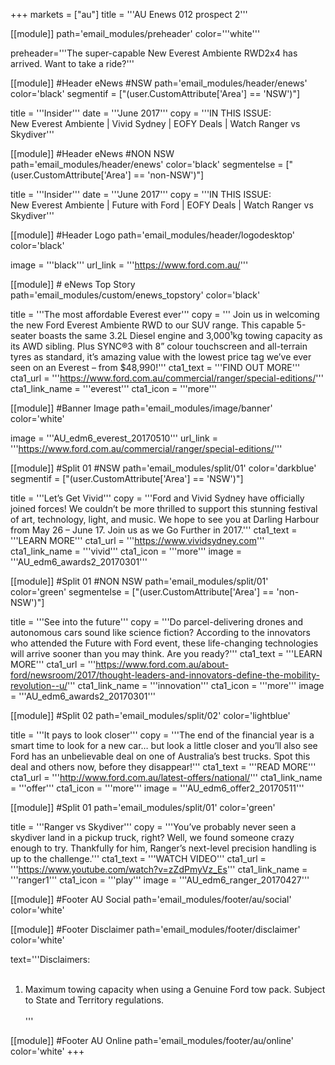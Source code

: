 +++
markets = ["au"]
title = '''AU Enews 012 prospect 2'''

[[module]]
path='email_modules/preheader'
color='''white'''

   preheader='''The super-capable New Everest Ambiente RWD2x4 has arrived. Want to take a ride?'''

[[module]] #Header eNews #NSW
path='email_modules/header/enews'
color='black'
segmentif = ["(user.CustomAttribute['Area'] == 'NSW')"]

  title = '''Insider'''
  date = '''June 2017'''
  copy = '''IN THIS ISSUE:<br />New Everest Ambiente | Vivid Sydney | EOFY Deals | Watch Ranger vs Skydiver'''

  [[module]] #Header eNews #NON NSW
path='email_modules/header/enews'
color='black'
segmentelse = ["(user.CustomAttribute['Area'] == 'non-NSW')"]

  title = '''Insider'''
  date = '''June 2017'''
  copy = '''IN THIS ISSUE:<br />New Everest Ambiente | Future with Ford | EOFY Deals | Watch Ranger vs Skydiver'''

[[module]] #Header Logo
path='email_modules/header/logodesktop'
color='black'

  image = '''black'''
  url_link = '''https://www.ford.com.au/'''

[[module]] # eNews Top Story
path='email_modules/custom/enews_topstory'
color='black'

  title = '''The most affordable Everest ever'''
	copy = ''' Join us in welcoming the new Ford Everest Ambiente RWD to our SUV range. This capable 5-seater boasts the same 3.2L Diesel engine and 3,000&#185;kg towing capacity as its AWD sibling. Plus SYNC®3 with 8” colour touchscreen and all-terrain tyres as standard, it’s amazing value with the lowest price tag we’ve ever seen on an Everest – from $48,990!'''
  cta1_text = '''FIND OUT MORE'''
  cta1_url = '''https://www.ford.com.au/commercial/ranger/special-editions/'''
  cta1_link_name = '''everest'''
  cta1_icon = '''more'''


  [[module]] #Banner Image
path='email_modules/image/banner'
color='white'

  image = '''AU_edm6_everest_20170510'''
  url_link = '''https://www.ford.com.au/commercial/ranger/special-editions/'''


[[module]] #Split 01 #NSW
path='email_modules/split/01'
color='darkblue'
segmentif = ["(user.CustomAttribute['Area'] == 'NSW')"]

  title = '''Let’s Get Vivid'''
  copy = '''Ford and Vivid Sydney have officially joined forces! We couldn’t be more thrilled to support this stunning festival of art, technology, light, and music. We hope to see you at Darling Harbour from May 26 – June 17. Join us as we Go Further in 2017.'''
  cta1_text = '''LEARN MORE'''
  cta1_url = '''https://www.vividsydney.com'''
  cta1_link_name = '''vivid'''
  cta1_icon = '''more'''
  image = '''AU_edm6_awards2_20170301'''

  [[module]] #Split 01 #NON NSW
path='email_modules/split/01'
color='green'
segmentelse = ["(user.CustomAttribute['Area'] == 'non-NSW')"]

 title = '''See into the future'''
  copy = '''Do parcel-delivering drones and autonomous cars sound like science fiction? According to the innovators who attended the Future with Ford event, these life-changing technologies will arrive sooner than you may think. Are you ready?'''
  cta1_text = '''LEARN MORE'''
  cta1_url = '''https://www.ford.com.au/about-ford/newsroom/2017/thought-leaders-and-innovators-define-the-mobility-revolution--u/'''
  cta1_link_name = '''innovation'''
  cta1_icon = '''more'''
  image = '''AU_edm6_awards2_20170301'''


  [[module]] #Split 02
path='email_modules/split/02'
color='lightblue'

  title = '''It pays to look closer'''
  copy = '''The end of the financial year is a smart time to look for a new car… but look a little closer and you’ll also see Ford has an unbelievable deal on one of Australia’s best trucks. Spot this deal and others now, before they disappear!'''
  cta1_text = '''READ MORE'''
  cta1_url = '''http://www.ford.com.au/latest-offers/national/'''
  cta1_link_name = '''offer'''
  cta1_icon = '''more'''
  image = '''AU_edm6_offer2_20170511'''


  [[module]] #Split 01
path='email_modules/split/01'
color='green'

  title = '''Ranger vs Skydiver'''
  copy = '''You’ve probably never seen a skydiver land in a pickup truck, right? Well, we found someone crazy enough to try. Thankfully for him, Ranger’s next-level precision handling is up to the challenge.'''
  cta1_text = '''WATCH VIDEO'''
  cta1_url = '''https://www.youtube.com/watch?v=zZdPmyVz_Es'''
  cta1_link_name = '''ranger1'''
  cta1_icon = '''play'''
  image = '''AU_edm6_ranger_20170427'''


[[module]] #Footer AU Social
path='email_modules/footer/au/social'
color='white'

 [[module]] #Footer Disclaimer
path='email_modules/footer/disclaimer'
color='white'

text='''Disclaimers:<br /><br />
  1. Maximum towing capacity when using a Genuine Ford tow pack. Subject to State and Territory regulations.<br /><br />'''

[[module]] #Footer AU Online
path='email_modules/footer/au/online'
color='white'
+++
